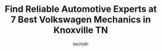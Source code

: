 ---
layout: ampstory
image: https://images.unsplash.com/photo-1617498115500-a71a00d2f6c3?ixlib=rb-4.0.3&ixid=MnwxMjA3fDB8MHxwaG90by1wYWdlfHx8fGVufDB8fHx8&auto=format&fit=crop&w=640&h=853&q=80
author: techidn
featured: false
description: Discover the 7 best Volkswagen Mechanic in Knoxville TN, USA and ensure your vehicle receives the highest quality of care. These trusted professionals are known for their skill, knowledge, a
title: Find Reliable Automotive Experts at 7 Best Volkswagen Mechanics in Knoxville TN
cover:
   title: Find Reliable Automotive Experts at 7 Best Volkswagen Mechanics in Knoxville TN
   subtitle: Rickpate
   background: https://images.unsplash.com/photo-1617498115500-a71a00d2f6c3?ixlib=rb-4.0.3&ixid=MnwxMjA3fDB8MHxwaG90by1wYWdlfHx8fGVufDB8fHx8&auto=format&fit=crop&w=640&h=853&q=80

pages: 
 - layout: thirds
   top: <h1>#1 Christian Brothers Automotive Knoxville</h1>
   bottom: "<p>Update - Since this last recommendation I have been reached out to about my experience. It seems they genuinely care that their customers are happy with their work and ser</p>"
   background: https://www.knot35.com/toplist/wp-content/uploads/2023/06/best-volkswagen-mechanic-1-in-knoxville-tn-1685834546.jpeg
   backgroundblur: true
 - layout: thirds
   top: <h1>#2 European Auto Garage</h1>
   bottom: "<p>1229 Lovell Rd, Knoxville, TN 37932, United States</p>"
   background: https://www.knot35.com/toplist/wp-content/uploads/2023/06/best-volkswagen-mechanic-2-in-knoxville-tn-1685834546.jpeg
   cta:
      link: https://www.knot35.com/toplist/find-reliable-automotive-experts-at-7-best-volkswagen-mechanics-in-knoxville-tn/
      text: Find Reliable Automotive Experts at 7 Best Volkswagen Mechanics in Knoxville TN
 - layout: thirds
   top: <h1>#3 Bao Auto Repair</h1>
   bottom: "<p>1100 Bradshaw Garden Dr, Knoxville, TN 37912, United States</p>"
   background: https://www.knot35.com/toplist/wp-content/uploads/2023/06/best-volkswagen-mechanic-3-in-knoxville-tn-1685834546.jpeg
   cta:
      link: https://www.knot35.com/toplist/find-reliable-automotive-experts-at-7-best-volkswagen-mechanics-in-knoxville-tn/
      text: Find Reliable Automotive Experts at 7 Best Volkswagen Mechanics in Knoxville TN
 - layout: thirds
   top: <h1>#4 MF Auto Inc.</h1>
   bottom: "<p>2025 Dutch Valley Dr, Knoxville, TN 37918, United States</p>"
   background: https://images.unsplash.com/photo-1536745287225-21d689278fd1?ixlib=rb-4.0.3&ixid=MnwxMjA3fDB8MHxwaG90by1wYWdlfHx8fGVufDB8fHx8&auto=format&fit=crop&w=640&h=853&q=80
   cta:
      link: https://www.knot35.com/toplist/find-reliable-automotive-experts-at-7-best-volkswagen-mechanics-in-knoxville-tn/
      text: Find Reliable Automotive Experts at 7 Best Volkswagen Mechanics in Knoxville TN
 - layout: thirds
   top: <h1>#5 Kadunza - European Auto Service</h1>
   bottom: "<p>5303 N Middlebrook Pike, Knoxville, TN 37921, United States</p>"
   background: https://images.unsplash.com/photo-1608411404720-c8f0417bcdba?ixlib=rb-4.0.3&ixid=MnwxMjA3fDB8MHxwaG90by1wYWdlfHx8fGVufDB8fHx8&auto=format&fit=crop&w=640&h=853&q=80
   cta:
      link: https://www.knot35.com/toplist/find-reliable-automotive-experts-at-7-best-volkswagen-mechanics-in-knoxville-tn/
      text: Find Reliable Automotive Experts at 7 Best Volkswagen Mechanics in Knoxville TN
 - layout: thirds
   top: <h1>#6 Daves mobile mechanic</h1>
   bottom: "<p>2106 Fairmont Blvd, Knoxville, TN 37917, United States</p>"
   background: https://images.unsplash.com/photo-1567095761054-7a02e69e5c43?ixlib=rb-4.0.3&ixid=MnwxMjA3fDB8MHxwaG90by1wYWdlfHx8fGVufDB8fHx8&auto=format&fit=crop&w=640&h=853&q=80
   cta:
      link: https://www.knot35.com/toplist/find-reliable-automotive-experts-at-7-best-volkswagen-mechanics-in-knoxville-tn/
      text: Find Reliable Automotive Experts at 7 Best Volkswagen Mechanics in Knoxville TN
 - layout: thirds
   top: <h1>#7 Save Auto Repair</h1>
   bottom: "<p>4419 N Broadway, Knoxville, TN 37917, United States</p>"
   background: https://images.unsplash.com/photo-1518640467707-6811f4a6ab73?ixlib=rb-4.0.3&ixid=MnwxMjA3fDB8MHxwaG90by1wYWdlfHx8fGVufDB8fHx8&auto=format&fit=crop&w=640&h=853&q=80
   cta:
      link: https://www.knot35.com/toplist/find-reliable-automotive-experts-at-7-best-volkswagen-mechanics-in-knoxville-tn/
      text: Find Reliable Automotive Experts at 7 Best Volkswagen Mechanics in Knoxville TN
 - layout: thirds
   middle: Continue reading...
   background: https://images.unsplash.com/photo-1553949345-eb786bb3f7ba?ixlib=rb-4.0.3&ixid=MnwxMjA3fDB8MHxwaG90by1wYWdlfHx8fGVufDB8fHx8&auto=format&fit=crop&w=640&h=853&q=80
   cta:
      link: https://www.knot35.com/toplist/find-reliable-automotive-experts-at-7-best-volkswagen-mechanics-in-knoxville-tn/
      text: Find Reliable Automotive Experts at 7 Best Volkswagen Mechanics in Knoxville TN
      
---